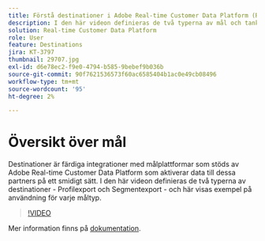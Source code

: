 ```yaml
---
title: Förstå destinationer i Adobe Real-time Customer Data Platform (RTCDP)
description: I den här videon definieras de två typerna av mål och tankstreck;Profilexporter och Segmentexport&mdash;och visar exempel/användningsexempel för varje måltyp.
solution: Real-time Customer Data Platform
role: User
feature: Destinations
jira: KT-3797
thumbnail: 29707.jpg
exl-id: d6e78ec2-f9e0-4794-b585-9bebef9b036b
source-git-commit: 90f7621536573f60ac6585404b1ac0e49cb08496
workflow-type: tm+mt
source-wordcount: '95'
ht-degree: 2%

---
```


# Översikt över mål

Destinationer är färdiga integrationer med målplattformar som stöds av Adobe Real-time Customer Data Platform som aktiverar data till dessa partners på ett smidigt sätt. I den här videon definieras de två typerna av destinationer - Profilexport och Segmentexport - och här visas exempel på användning för varje måltyp.

>[!VIDEO](https://video.tv.adobe.com/v/29707?quality=12&learn=on)

Mer information finns på [dokumentation](https://experienceleague.adobe.com/docs/experience-platform/rtcdp/destinations/destinations-overview.html).

